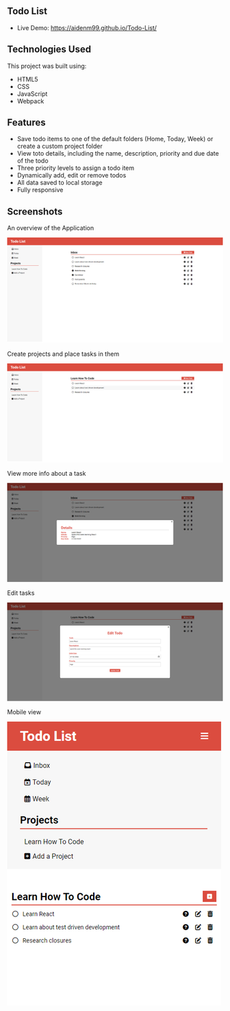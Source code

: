 ## Todo List
- Live Demo: https://aidenm99.github.io/Todo-List/

## Technologies Used
This project was built using:
- HTML5
- CSS
- JavaScript
- Webpack

## Features
- Save todo items to one of the default folders (Home, Today, Week) or create a custom project folder
- View toto details, including the name, description, priority and due date of the todo
- Three priority levels to assign a todo item
- Dynamically add, edit or remove todos
- All data saved to local storage
- Fully responsive

## Screenshots
An overview of the Application

![](./images/inbox.png)

Create projects and place tasks in them

![](./images/project.png)

View more info about a task

![](./images/desc.png)

Edit tasks

![](./images/edit.png)

Mobile view

![](./images/mobile.png)
